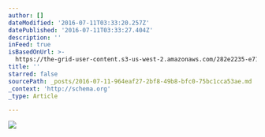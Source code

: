```yaml
---
author: []
dateModified: '2016-07-11T03:33:20.257Z'
datePublished: '2016-07-11T03:33:27.404Z'
description: ''
inFeed: true
isBasedOnUrl: >-
  https://the-grid-user-content.s3-us-west-2.amazonaws.com/282e2235-e719-46bd-b229-994d547fde1f.jpg
title: ''
starred: false
sourcePath: _posts/2016-07-11-964eaf27-2bf8-49b8-bfc0-75bc1cca53ae.md
_context: 'http://schema.org'
_type: Article

---
```

![](https://the-grid-user-content.s3-us-west-2.amazonaws.com/282e2235-e719-46bd-b229-994d547fde1f.jpg)